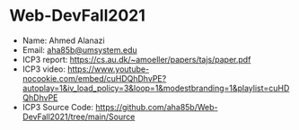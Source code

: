 # Web-DevFall2021


- Name: Ahmed Alanazi
- Email: aha85b@umsystem.edu
- ICP3 report: https://cs.au.dk/~amoeller/papers/tajs/paper.pdf
- ICP3 video: https://www.youtube-nocookie.com/embed/cuHDQhDhvPE?autoplay=1&iv_load_policy=3&loop=1&modestbranding=1&playlist=cuHDQhDhvPE
- ICP3 Source Code: https://github.com/aha85b/Web-DevFall2021/tree/main/Source
